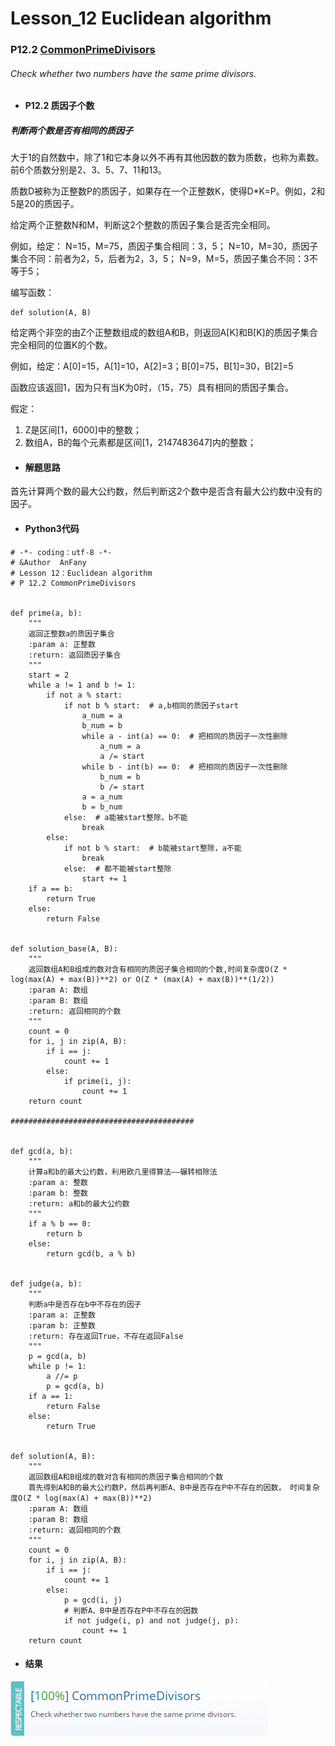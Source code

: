 # Lesson_12 Euclidean algorithm



### P12.2 [CommonPrimeDivisors](https://app.codility.com/programmers/lessons/12-euclidean_algorithm/common_prime_divisors/) 

###### Check whether two numbers have the same prime divisors.


* #### P12.2 质因子个数


##### 判断两个数是否有相同的质因子

大于1的自然数中，除了1和它本身以外不再有其他因数的数为质数，也称为素数。前6个质数分别是2、3、5、7、11和13。

质数D被称为正整数P的质因子，如果存在一个正整数K，使得D*K=P。例如，2和5是20的质因子。

给定两个正整数N和M，判断这2个整数的质因子集合是否完全相同。

例如，给定：
N=15，M=75，质因子集合相同：3，5；
N=10，M=30，质因子集合不同：前者为2，5，后者为2，3，5；
N=9，M=5，质因子集合不同：3不等于5；

编写函数：

```
def solution(A, B)
```

给定两个非空的由Z个正整数组成的数组A和B，则返回A[K]和B[K]的质因子集合完全相同的位置K的个数。

例如，给定：A[0]=15，A[1]=10，A[2]=3；B[0]=75，B[1]=30，B[2]=5

函数应该返回1，因为只有当K为0时，（15，75）具有相同的质因子集合。

假定：

  1. Z是区间[1，6000]中的整数；
  2. 数组A，B的每个元素都是区间[1，2147483647]内的整数；


* #### 解题思路 
首先计算两个数的最大公约数，然后判断这2个数中是否含有最大公约数中没有的因子。

* #### Python3代码

```
# -*- coding：utf-8 -*-
# &Author  AnFany
# Lesson 12：Euclidean algorithm
# P 12.2 CommonPrimeDivisors


def prime(a, b):
    """
    返回正整数a的质因子集合
    :param a: 正整数
    :return: 返回质因子集合
    """
    start = 2
    while a != 1 and b != 1:
        if not a % start:
            if not b % start:  # a,b相同的质因子start
                a_num = a
                b_num = b
                while a - int(a) == 0:  # 把相同的质因子一次性删除
                    a_num = a
                    a /= start
                while b - int(b) == 0:  # 把相同的质因子一次性删除
                    b_num = b
                    b /= start
                a = a_num
                b = b_num
            else:  # a能被start整除，b不能
                break
        else:
            if not b % start:  # b能被start整除，a不能
                break
            else:  # 都不能被start整除
                start += 1
    if a == b:
        return True
    else:
        return False


def solution_base(A, B):
    """
    返回数组A和B组成的数对含有相同的质因子集合相同的个数,时间复杂度O(Z * log(max(A) + max(B))**2) or O(Z * (max(A) + max(B))**(1/2))
    :param A: 数组
    :param B: 数组
    :return: 返回相同的个数
    """
    count = 0
    for i, j in zip(A, B):
        if i == j:
            count += 1
        else:
            if prime(i, j):
                count += 1
    return count

#########################################


def gcd(a, b):
    """
    计算a和b的最大公约数，利用欧几里得算法——辗转相除法
    :param a: 整数
    :param b: 整数
    :return: a和b的最大公约数
    """
    if a % b == 0:
        return b
    else:
        return gcd(b, a % b)


def judge(a, b):
    """
    判断a中是否存在b中不存在的因子
    :param a: 正整数
    :param b: 正整数
    :return: 存在返回True，不存在返回False
    """
    p = gcd(a, b)
    while p != 1:
        a //= p
        p = gcd(a, b)
    if a == 1:
        return False
    else:
        return True


def solution(A, B):
    """
    返回数组A和B组成的数对含有相同的质因子集合相同的个数
    首先得到A和B的最大公约数P，然后再判断A、B中是否存在P中不存在的因数， 时间复杂度O(Z * log(max(A) + max(B))**2)
    :param A: 数组
    :param B: 数组
    :return: 返回相同的个数
    """
    count = 0
    for i, j in zip(A, B):
        if i == j:
            count += 1
        else:
            p = gcd(i, j)
            # 判断A、B中是否存在P中不存在的因数
            if not judge(i, p) and not judge(j, p):
                count += 1
    return count

```


* #### 结果



![image](https://github.com/Anfany/Codility-Lessons-By-Python3/blob/master/L12_Euclidean%20algorithm/12.2.png)
